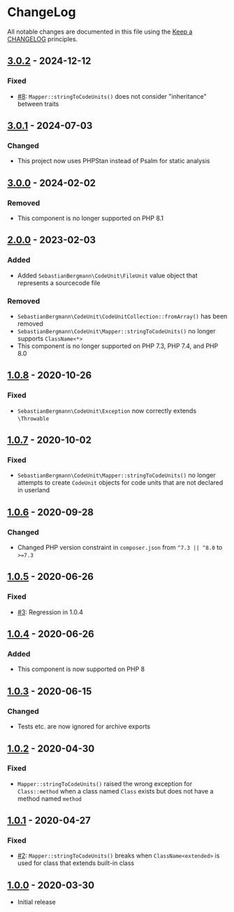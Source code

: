 # ChangeLog

All notable changes are documented in this file using the [Keep a CHANGELOG](http://keepachangelog.com/) principles.

## [3.0.2] - 2024-12-12

### Fixed

- [#8](https://github.com/sebastianbergmann/code-unit/issues/8): `Mapper::stringToCodeUnits()` does not consider "inheritance" between traits

## [3.0.1] - 2024-07-03

### Changed

- This project now uses PHPStan instead of Psalm for static analysis

## [3.0.0] - 2024-02-02

### Removed

- This component is no longer supported on PHP 8.1

## [2.0.0] - 2023-02-03

### Added

- Added `SebastianBergmann\CodeUnit\FileUnit` value object that represents a sourcecode file

### Removed

- `SebastianBergmann\CodeUnit\CodeUnitCollection::fromArray()` has been removed
- `SebastianBergmann\CodeUnit\Mapper::stringToCodeUnits()` no longer supports `ClassName<*>`
- This component is no longer supported on PHP 7.3, PHP 7.4, and PHP 8.0

## [1.0.8] - 2020-10-26

### Fixed

- `SebastianBergmann\CodeUnit\Exception` now correctly extends `\Throwable`

## [1.0.7] - 2020-10-02

### Fixed

- `SebastianBergmann\CodeUnit\Mapper::stringToCodeUnits()` no longer attempts to create `CodeUnit` objects for code units that are not declared in userland

## [1.0.6] - 2020-09-28

### Changed

- Changed PHP version constraint in `composer.json` from `^7.3 || ^8.0` to `>=7.3`

## [1.0.5] - 2020-06-26

### Fixed

- [#3](https://github.com/sebastianbergmann/code-unit/issues/3): Regression in 1.0.4

## [1.0.4] - 2020-06-26

### Added

- This component is now supported on PHP 8

## [1.0.3] - 2020-06-15

### Changed

- Tests etc. are now ignored for archive exports

## [1.0.2] - 2020-04-30

### Fixed

- `Mapper::stringToCodeUnits()` raised the wrong exception for `Class::method` when a class named `Class` exists but does not have a method named `method`

## [1.0.1] - 2020-04-27

### Fixed

- [#2](https://github.com/sebastianbergmann/code-unit/issues/2): `Mapper::stringToCodeUnits()` breaks when `ClassName<extended>` is used for class that extends built-in class

## [1.0.0] - 2020-03-30

- Initial release

[3.0.2]: https://github.com/sebastianbergmann/code-unit/compare/3.0.1...3.0.2
[3.0.1]: https://github.com/sebastianbergmann/code-unit/compare/3.0.0...3.0.1
[3.0.0]: https://github.com/sebastianbergmann/code-unit/compare/2.0...3.0.0
[2.0.0]: https://github.com/sebastianbergmann/code-unit/compare/1.0.8...2.0.0
[1.0.8]: https://github.com/sebastianbergmann/code-unit/compare/1.0.7...1.0.8
[1.0.7]: https://github.com/sebastianbergmann/code-unit/compare/1.0.6...1.0.7
[1.0.6]: https://github.com/sebastianbergmann/code-unit/compare/1.0.5...1.0.6
[1.0.5]: https://github.com/sebastianbergmann/code-unit/compare/1.0.4...1.0.5
[1.0.4]: https://github.com/sebastianbergmann/code-unit/compare/1.0.3...1.0.4
[1.0.3]: https://github.com/sebastianbergmann/code-unit/compare/1.0.2...1.0.3
[1.0.2]: https://github.com/sebastianbergmann/code-unit/compare/1.0.1...1.0.2
[1.0.1]: https://github.com/sebastianbergmann/code-unit/compare/1.0.0...1.0.1
[1.0.0]: https://github.com/sebastianbergmann/code-unit/compare/530c3900e5db9bcb8516da545bef0d62536cedaa...1.0.0
